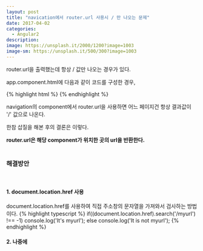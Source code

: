 ```yaml
---
layout: post
title: "navication에서 router.url 사용시 / 만 나오는 문제"
date: 2017-04-02
categories:
  - Angular2
description: 
image: https://unsplash.it/2000/1200?image=1003
image-sm: https://unsplash.it/500/300?image=1003
---
```

router.url을 출력했는데 항상 / 값만 나오는 경우가 있다.

app.component.html에 다음과 같이 코드를 구성한 경우,

{% highlight html %}
<navigation></navigation>
<router-outlet></router-outlet>
{% endhighlight %}

navigation의 component에서 router.url을 사용하면 어느 페이지건 항상 결과값이 '/' 값으로 나온다.

한참 삽질을 해본 후의 결론은 이렇다. 

<b>router.url은 해당 component가 위치한 곳의 url을 반환한다.</b>
<br><br>
<h3>해결방안</h3>
<br>
<h4>1. document.location.href 사용</h4>
document.location.href를 사용하여 직접 주소창의 문자열을 가져와서 검사하는 방법이다.
{% highlight typescript %}
if((document.location.href).search('/myurl') !== -1) console.log('It's myurl');
else console.log('It is not myurl');
{% endhighlight %}

<h4>2. 나중에<h4>

